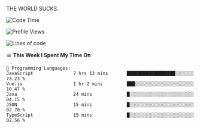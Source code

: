 THE WORLD SUCKS.

<!--START_SECTION:waka-->
![Code Time](http://img.shields.io/badge/Code%20Time-462%20hrs%2050%20mins-blue)

![Profile Views](http://img.shields.io/badge/Profile%20Views-0-blue)

![Lines of code](https://img.shields.io/badge/From%20Hello%20World%20I%27ve%20Written-2.1%20million%20lines%20of%20code-blue)

📊 **This Week I Spent My Time On** 

```text
💬 Programming Languages: 
JavaScript               7 hrs 13 mins       ██████████████████░░░░░░░   73.23 % 
Vue.js                   1 hr 2 mins         ███░░░░░░░░░░░░░░░░░░░░░░   10.47 % 
Java                     24 mins             █░░░░░░░░░░░░░░░░░░░░░░░░   04.15 % 
JSON                     15 mins             █░░░░░░░░░░░░░░░░░░░░░░░░   02.70 % 
TypeScript               15 mins             █░░░░░░░░░░░░░░░░░░░░░░░░   02.56 % 
```


<!--END_SECTION:waka-->
